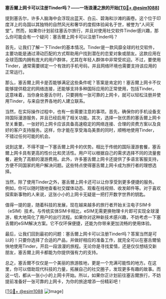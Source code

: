 **塞舌爾上网卡可以注册Tinder吗？——一场浪漫之旅的开始[[TG💪+ @esim1088](https://t.me/s/esim1088)]**

提到塞舌尔，许多人脑海中会浮现出蓝天、白云、碧海和沙滩的画卷。这个位于印度洋上的岛国以其独特的自然风光和奢华的度假体验闻名于世，被誉为“人间天堂”。然而，如果你计划前往塞舌尔旅行，并且对使用社交软件Tinder感兴趣，那么你可能会有一个疑问：塞舌爾上网卡可以注册Tinder吗？

首先，让我们了解一下Tinder的基本情况。Tinder是一款风靡全球的社交软件，主要功能是通过滑动匹配的方式帮助用户找到潜在的恋爱对象或朋友。这款应用在全球范围内拥有庞大的用户群体，尤其在年轻人群体中非常受欢迎。不过，要使用Tinder，通常需要绑定一个有效的手机号码，并且网络环境也需要支持该应用的正常运行。

那么，塞舌爾上网卡是否能够满足这些条件呢？答案是肯定的！塞舌爾上网卡不仅能够提供稳定的网络连接，还能够支持多种国际应用的正常使用，包括Tinder。这意味着，当你身处塞舌尔时，只要拥有一张可靠的上网卡，就可以轻松注册并使用Tinder，与来自世界各地的人建立联系。

当然，在实际操作过程中，也有一些需要注意的事项。首先，确保你的手机设备支持国际漫游服务，并且已经启用了相关功能。其次，选择一张优质的塞舌爾上网卡至关重要。一张好的上网卡应该具备高速稳定的网络连接、合理的资费方案以及良好的客户支持服务。这样，你才能在享受海岛美景的同时，顺畅地使用Tinder，不错过任何可能的机会。

说到这里，不得不提一下塞舌爾上网卡的优势。相比于传统的国际漫游套餐，塞舌爾上网卡具有更高的性价比和灵活性。用户可以根据自己的需求选择不同的流量套餐，避免了高额的漫游费用。此外，许多塞舌爾上网卡还提供了多语言客服支持，方便不同国家的用户解决问题。这些特点使得塞舌爾上网卡成为旅行者的理想选择。

当然，除了使用Tinder之外，塞舌爾上网卡还可以让你享受到更多便捷的服务。例如，你可以随时随地查看社交媒体动态、观看在线视频、收发邮件等。对于喜欢探索新事物的人来说，这张小小的上网卡无疑是一把打开数字世界的钥匙。

值得一提的是，随着科技的发展，现在越来越多的旅行者开始关注电子SIM卡（eSIM）技术。与传统实体SIM卡相比，eSIM无需更换物理卡片即可实现全球漫游，极大地简化了用户的出行流程。如果你对这种新技术感兴趣，不妨考虑一下塞舌爾的eSIM解决方案。它不仅环保便捷，还能为你带来更加流畅的使用体验。

最后，让我们回到最初的问题：塞舌爾上网卡可以注册Tinder吗？答案当然是可以的！只要你选择了合适的产品，并做好相应的准备工作，就完全可以在塞舌爾愉快地使用Tinder，开启一段浪漫的旅程。无论你是寻找爱情，还是仅仅想结交新朋友，塞舌爾上网卡都能为你提供强有力的支持。

总之，塞舌爾不仅仅是一个美丽的旅游胜地，更是一个充满可能性的地方。在这里，你可以借助现代科技的力量，拓展自己的社交圈子，发现更多有趣的故事。而这一切，都从一张小小的上网卡开始。所以，如果你正计划前往塞舌爾旅行，不妨提前准备好一张可靠的上网卡，为你的旅途增添一份精彩吧！

[[TG💪+ @esim1088](https://t.me/s/esim1088) ![Image](https://i.postimg.cc/4NQfJmqS/Snipaste-2025-05-13-00-14-12.png)]